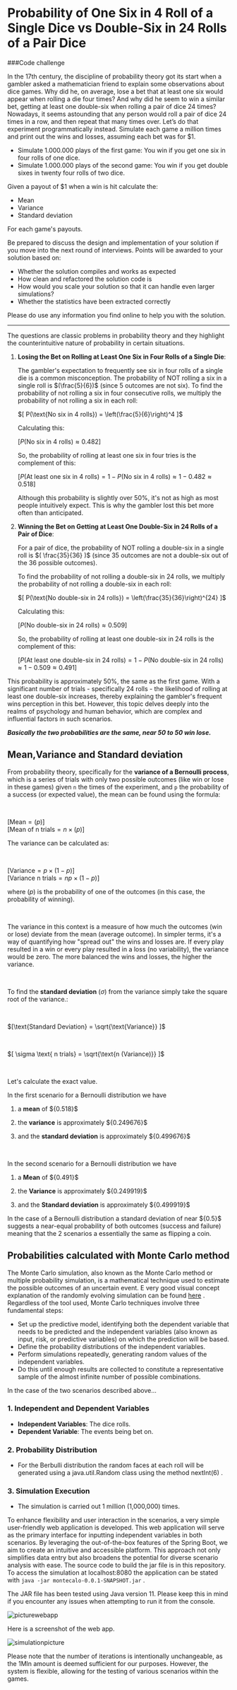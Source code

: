 
# Probability of One Six in 4 Roll of a Single Dice vs Double-Six in 24 Rolls of a Pair Dice
###Code challenge

In the 17th century, the discipline of probability theory got its start when a gambler asked a
mathematician friend to explain some observations about dice games.
Why did he, on average, lose a bet that at least one six would appear when rolling a die four
times? And why did he seem to win a similar bet, getting at least one double-six when rolling a
pair of dice 24 times?
Nowadays, it seems astounding that any person would roll a pair of dice 24 times in a row, and
then repeat that many times over.
Let’s do that experiment programmatically instead.
Simulate each game a million times and print out the wins and losses, assuming each bet was
for $1.
- Simulate 1.000.000 plays of the first game: You win if you get one six in four rolls of one dice.
- Simulate 1.000.000 plays of the second game: You win if you get double sixes in twenty four
rolls of two dice.

Given a payout of $1 when a win is hit calculate the:
- Mean 
- Variance 
- Standard deviation
  
For each game&#39;s payouts.

Be prepared to discuss the design and implementation of your solution if you move into the next
round of interviews. Points will be awarded to your solution based on:
- Whether the solution compiles and works as expected 
- How clean and refactored the solution code is 
- How would you scale your solution so that it can handle even larger simulations? 
- Whether the statistics have been extracted correctly

Please do use any information you find online to help you with the solution.

---

The questions are classic problems in probability theory and they highlight the counterintuitive nature of probability in certain situations.

1. **Losing the Bet on Rolling at Least One Six in Four Rolls of a Single Die**:

   The gambler's expectation to frequently see six in four rolls of a single die is a common misconception. The probability of NOT rolling a six in a single roll is
   $(\frac{5}{6})$
   (since 5 outcomes are not six). To find the probability of not rolling a six in four consecutive rolls, we multiply the probability of not rolling a six in each roll:

   $[ P(\text{No six in 4 rolls}) = \left(\frac{5}{6}\right)^4 ]$

   Calculating this:

   $[ P(\text{No six in 4 rolls}) \approx 0.482 ]$

   So, the probability of rolling at least one six in four tries is the complement of this:

   $[ P(\text{At least one six in 4 rolls}) = 1 - P(\text{No six in 4 rolls}) \approx 1 - 0.482 \approx 0.518 ]$

   Although this probability is slightly over 50%, it's not as high as most people intuitively expect. This is why the gambler lost this bet more often than anticipated.

2. **Winning the Bet on Getting at Least One Double-Six in 24 Rolls of a Pair of Dice**:

   For a pair of dice, the probability of NOT rolling a double-six in a single roll is $( \frac{35}{36} )$ (since 35 outcomes are not a double-six out of the 36 possible outcomes).

   To find the probability of not rolling a double-six in 24 rolls, we multiply the probability of not rolling a double-six in each roll:

   $[ P(\text{No double-six in 24 rolls}) = \left(\frac{35}{36}\right)^{24} ]$

   Calculating this:

   $[ P(\text{No double-six in 24 rolls}) \approx 0.509 ]$

   So, the probability of rolling at least one double-six in 24 rolls is the complement of this:

   $[ P(\text{At least one double-six in 24 rolls}) = 1 - P(\text{No double-six in 24 rolls}) \approx 1 - 0.509 \approx 0.491 ]$

 This probability is approximately 50%, the same as the first game. With a significant number of trials - specifically 24 rolls - the likelihood of rolling at least one double-six increases, thereby explaining the gambler's frequent wins perception in this bet. However, this topic delves deeply into the realms of psychology and human behavior, which are complex and influential factors in such scenarios.

***Basically the two probabilities are the same, near 50 to 50 win lose.***



## Mean,Variance and Standard deviation

From probability theory, specifically for the **variance of a Bernoulli process**, which is a series of trials with only two possible outcomes (like win or lose in these games)
given `n` the times of the experiment, and `p` the probability of a success (or expected value), the mean can be found using the formula:

<br>

$[ \text{Mean} = (p) ]$ 
<br>
$[ \text{Mean of n trials} = n \times (p) ]$

 The variance can be calculated as:

<br>

$[ \text{Variance} = p \times (1 - p) ]$
<br>
$[ \text{Variance n trials} = n p \times (1 - p) ]$


where $( p )$ is the probability of one of the outcomes (in this case, the probability of winning).

<br>

The variance in this context is a measure of how much the outcomes (win or lose) deviate from the mean (average outcome). In simpler terms, it's a way of quantifying how "spread out" the wins and losses are. If every play resulted in a win or every play resulted in a loss (no variability), the variance would be zero. The more balanced the wins and losses, the higher the variance.

<br>

To find the **standard deviation** $(\sigma)$ from the variance simply take the square root of the variance.:

<br>

$[\text{Standard Deviation} = \sqrt{\text{Variance}} ]$

<br>

$[   \sigma \text{ n trials} = \sqrt{\text{n  (Variance)}} ]$

<br>

Let's calculate the exact value.


In the first scenario for a Bernoulli distribution we have


1.   a **mean** of $\{0.518}\$

2.   the **variance** is approximately $\{0.249676}\$

3.  and the **standard deviation** is approximately $\{0.499676}\$     


<br>


In the second scenario for a Bernoulli distribution we have


1.   a **Mean** of $\{0.491}\$

2.   the **Variance** is approximately $\{0.249919}\$

3.  and the **Standard deviation** is approximately $\{0.499919}\$     

In the case of a Bernoulli distribution  a standard deviation of near $\{0.5}\$ suggests a near-equal probability of both outcomes (success and failure) meaning that  the 2 scenarios a essentially the same as flipping a coin.


## Probabilities calculated with Monte Carlo method

The Monte Carlo simulation, also known as the Monte Carlo method or multiple probability simulation, is a mathematical technique used to estimate the possible outcomes of an uncertain event.
E very good visual concept explanation of the randomly evolving simulation  can be found [here](https://www.youtube.com/watch?v=7ESK5SaP-bc&t=540s) .
Regardless of the tool used, Monte Carlo techniques involve three fundamental steps:

- Set up the predictive model, identifying both the dependent variable that needs to be predicted and the independent variables (also known as input, risk, or predictive variables) on which the prediction will be based.
- Define the probability distributions of the independent variables.
- Perform simulations repeatedly, generating random values of the independent variables.
- Do this until enough results are collected to constitute a representative sample of the almost infinite number of possible combinations.

In the case of the two scenarios described above...

### 1. Independent and Dependent Variables
- **Independent Variables**: The dice rolls.
- **Dependent Variable**: The events being bet on.

### 2. Probability Distribution
- For the Berbulli distribution the random  faces at each roll will be generated using a java.util.Random class using the method nextInt(6) .

### 3. Simulation Execution
- The simulation is carried out 1 million (1,000,000) times.


To enhance flexibility and user interaction in the scenarios,  a very simple user-friendly web application is developed. This web application will serve as the primary interface for inputting independent variables in both scenarios. By leveraging the out-of-the-box features of the Spring Boot, we aim to create an intuitive and accessible platform. This approach not only simplifies data entry but also broadens the potential for diverse scenario analysis with ease.
The source code to build the jar file is in this repository.
To access the simulation at localhost:8080 the application can be stated with `java -jar montecalo-0.0.1-SNAPSHOT.jar` .

The JAR file has been tested using Java version 11. Please keep this in mind if you encounter any issues when attempting to run it from the console.


![picturewebapp](https://github.com/alessandrobruni/MontecarloSimulation/assets/106590540/ba67f0d8-2cbc-44cc-b67c-fa0b26649252)


Here is a screenshot of the web app.

![simulationpicture](https://github.com/alessandrobruni/MontecarloSimulation/assets/106590540/aa51f80c-7152-4b55-949d-f42cbb5f8873)

Please note that the number of iterations is intentionally unchangeable,  as the 1Mln  amount is deemed sufficient for our purposes. However, the system is flexible, allowing for the testing of various scenarios within the games.

